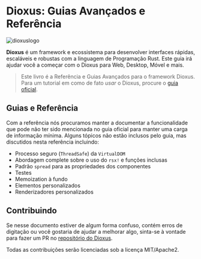 # Dioxus: Guias Avançados e Referência

![dioxuslogo](./images/dioxuslogo_full.png)

**Dioxus** é um framework e ecossistema para desenvolver interfaces rápidas, escaláveis e robustas com a linguagem de Programação Rust. Este guia irá ajudar você a começar com o Dioxus para Web, Desktop, Móvel e mais.

> Este livro é a Referência e Guias Avançados para o framework Dioxus. Para um tutorial em como de fato _usar_ o Dioxus, procure o [guia oficial](https://dioxuslabs.com/guide/).

## Guias e Referência

Com a referência nós procuramos manter a documentar a funcionalidade que pode não ter sido mencionada no guia oficial para manter uma carga de informação mínima. Alguns tópicos não estão inclusos pelo guia, mas discutidos nesta referência incluindo:

- Processo seguro (`ThreadSafe`) da `VirtualDOM`
- Abordagem complete sobre o uso do `rsx!` e funções inclusas
- Padrão `spread` para as propriedades dos componentes
- Testes
- Memoization à fundo
- Elementos personalizados
- Renderizadores personalizados

## Contribuindo

Se nesse documento estiver de algum forma confuso, contém erros de digitação ou você gostaria de ajudar a melhorar algo, sinta-se à vontade para fazer um PR no [repositório do Dioxus](https://github.com/DioxusLabs/dioxus/tree/master/docs/reference).

Todas as contribuições serão licenciadas sob a licença MIT/Apache2.
